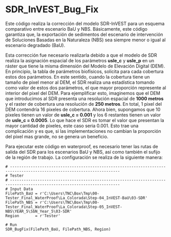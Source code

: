 # SDR_InVEST_Bug_Fix

Este código realiza la corrección del modelo SDR-InVEST para un esquema comparativo entre escenario BaU y NBS.
Básicamente, este código garantiza que, la exportación de sedimentos del escenario de intervención de Soluciones Basadas en la Naturaleza (NBS) sea siempre menor o igual al escenario degradado (BaU).

Esta corrección fue necesario realizarla debido a que el modelo de SDR realiza la asignación espacial de los parámetros **usle_c** y **usle_p** en un ráster que tiene la misma dimensión del Modelo de Elevación Digital (DEM). En principio, la tabla de parámetros biofísicos, solicita para cada cobertura estos dos parámetros. En este sentido, cuando la cobertura tiene un tamaño de pixel menor al DEM, el SDR realiza una estadística tomando como valor de estos dos parámetros, el que mayor proporción represente al interior del pixel del DEM. Para ejemplificar esto, imaginemos que el DEM que introducimos al SDR presenta una resolución espacial de **1000 metros** y el raster de cobertura una resolución de **250 metros**. En total, 1 pixel del DEM contendría 16 pixeles de cobertura. Ahora bien, supongamos que 10 pixeles tienen un valor de **usle_c = 0.001** y los 6 restantes tienen un valor de **usle_c = 0.0005**. Lo que hace el SDR es tomar el valor que presentan la mayor cantidad de pixeles, este caso seria 0.001. Esto trae una complicación y es que, si las implementaciones no cambian la proporción del pixel mas grande, no se genera un beneficio.

Para ejecutar este código en waterproof, es necesario tener las rutas de salida del SDR para los escenarios BaU y NBS, así como también el sufijo de la región de trabajo. La configuración se realiza de la siguiente manera:

	# ----------------------------------------------------------------------------------------------------------------------
	# Tester
	# ----------------------------------------------------------------------------------------------------------------------
	# Input Data
	FilePath_BaU = r'C:\Users\TNC\Box\Tmp\00-Tester_Final_WaterProof\La_Colorada\Step-04_InVEST-BaU\03-SDR'
	FilePath_NBS = r'C:\Users\TNC\Box\Tmp\00-Tester_Final_WaterProof\La_Colorada\Step-05_InVEST-NBS\YEAR_5\SbN_Year_5\03-SDR'
	Region       = r'Tester'

	# Run
	SDR_BugFix(FilePath_BaU, FilePath_NBS, Region)
